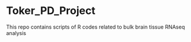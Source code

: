 # Toker_PD_Project
This repo contains scripts of R codes related to bulk brain tissue RNAseq analysis
